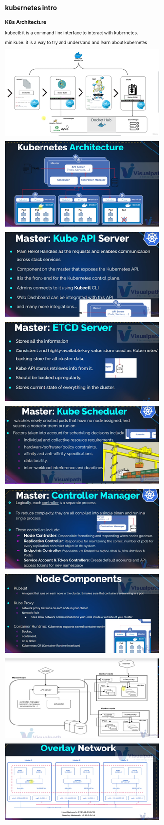 ## kubernetes intro
### K8s Architecture
kubectl: it is a command line interface to interact with kubernetes.

minikube: it is a way to try and understand and learn about kubernetes


![image alt](https://github.com/KarampudiKarthik/Devops/blob/main/Kubernetes/img/7.png?raw=true)

![image alt](https://github.com/KarampudiKarthik/Devops/blob/main/Kubernetes/img/8.PNG?raw=true)

![image alt](https://github.com/KarampudiKarthik/Devops/blob/main/Kubernetes/img/9.PNG?raw=true)

![image alt](https://github.com/KarampudiKarthik/Devops/blob/main/Kubernetes/img/10.PNG?raw=true)

![image alt](https://github.com/KarampudiKarthik/Devops/blob/main/Kubernetes/img/11.PNG?raw=true)

![image alt](https://github.com/KarampudiKarthik/Devops/blob/main/Kubernetes/img/12.PNG?raw=true)


![image alt](https://github.com/KarampudiKarthik/Devops/blob/main/Kubernetes/img/13.PNG?raw=true)

![image alt](https://github.com/KarampudiKarthik/Devops/blob/main/Kubernetes/img/14.PNG?raw=true)

![image alt](https://github.com/KarampudiKarthik/Devops/blob/main/Kubernetes/img/15.PNG?raw=true)


